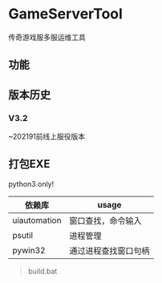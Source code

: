 # GameServerTool
传奇游戏服多服运维工具

## 功能


## 版本历史
### V3.2
~202191前线上服役版本

## 打包EXE
python3 only!

| 依赖库       | usage                |
| ------------ | -------------------- |
| uiautomation | 窗口查找，命令输入   |
| psutil       | 进程管理             |
| pywin32      | 通过进程查找窗口句柄 |

> build.bat

